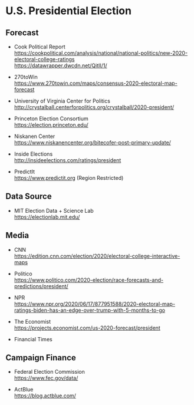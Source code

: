 # U.S. Presidential Election

## Forecast

* Cook Political Report<br/>
https://cookpolitical.com/analysis/national/national-politics/new-2020-electoral-college-ratings<br/>
https://datawrapper.dwcdn.net/QitII/1/

* 270toWin<br/>
https://www.270towin.com/maps/consensus-2020-electoral-map-forecast

* University of Virginia Center for Politics<br/>
http://crystalball.centerforpolitics.org/crystalball/2020-president/

* Princeton Election Consortium<br/>
https://election.princeton.edu/

* Niskanen Center<br/>
https://www.niskanencenter.org/bitecofer-post-primary-update/

* Inside Elections<br/>
http://insideelections.com/ratings/president

* PredictIt<br/>
https://www.predictit.org
(Region Restricted)

## Data Source

* MIT Election Data + Science Lab<br/>
https://electionlab.mit.edu/

## Media

* CNN<br/>
https://edition.cnn.com/election/2020/electoral-college-interactive-maps

* Politico<br/>
https://www.politico.com/2020-election/race-forecasts-and-predictions/president/

* NPR<br/>
https://www.npr.org/2020/06/17/877951588/2020-electoral-map-ratings-biden-has-an-edge-over-trump-with-5-months-to-go

* The Economist<br/>
https://projects.economist.com/us-2020-forecast/president

* Financial Times<br/>

## Campaign Finance

* Federal Election Commission<br/>
https://www.fec.gov/data/

* ActBlue<br/>
https://blog.actblue.com/
